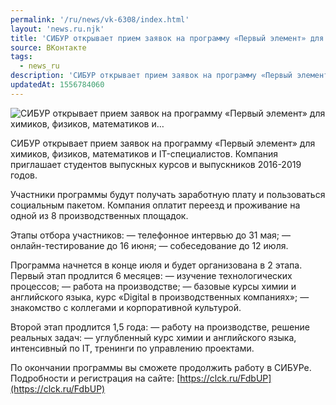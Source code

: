 ```yaml
---
permalink: '/ru/news/vk-6308/index.html'
layout: 'news.ru.njk'
title: 'СИБУР открывает прием заявок на программу «Первый элемент» для химиков, физиков, математиков и'
source: ВКонтакте
tags:
  - news_ru
description: 'СИБУР открывает прием заявок на программу «Первый элемент» для химиков, физиков, математиков и…'
updatedAt: 1556784060
---
```

![СИБУР открывает прием заявок на программу «Первый элемент» для химиков, физиков, математиков и…](https://sun9-66.userapi.com/impf/c847018/v847018027/1f7f05/-S0nxJzZZfY.jpg?size=1280x853&quality=96&sign=3a33e5d3b7d0d3f1a06acd3d39c839d8&c_uniq_tag=P-HNaeakqY4K7UmaaJmY9pU-Ok5QXTOEZjGsv9hlVes&type=album)

СИБУР открывает прием заявок на программу «Первый элемент» для химиков, физиков, математиков и IT-специалистов. Компания приглашает студентов выпускных курсов и выпускников 2016-2019 годов.

Участники программы будут получать заработную плату и пользоваться социальным пакетом. Компания оплатит переезд и проживание на одной из 8 производственных площадок.

Этапы отбора участников:
— телефонное интервью до 31 мая;
— онлайн-тестирование до 16 июня;
— собеседование до 12 июля.

Программа начнется в конце июля и будет организована в 2 этапа.
Первый этап продлится 6 месяцев:
— изучение технологических процессов;
— работа на производстве;
— базовые курсы химии и английского языка, курс «Digital в производственных компаниях»;
— знакомство с коллегами и корпоративной культурой.

Второй этап продлится 1,5 года:
— работу на производстве, решение реальных задач:
— углубленный курс химии и английского языка, интенсивный по IT, тренинги по управлению проектами.

По окончании программы вы сможете продолжить работу в СИБУРе. Подробности и регистрация на сайте: [https://clck.ru/FdbUP](https://clck.ru/FdbUP)
